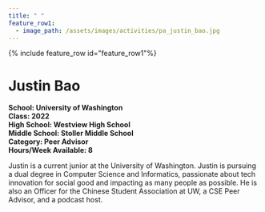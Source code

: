 ```yaml
---
title: " "
feature_row1:
  - image_path: /assets/images/activities/pa_justin_bao.jpg
---
```


{% include feature_row id="feature_row1"%}

# Justin Bao

**School: University of Washington**  
**Class: 2022**  
**High School: Westview High School**  
**Middle School: Stoller Middle School**  
**Category: Peer Advisor**  
**Hours/Week Available: 8**  

Justin is a current junior at the University of Washington. Justin is pursuing a dual degree in Computer Science and Informatics, passionate about tech innovation for social good and impacting as many people as possible. He is also an Officer for the Chinese Student Association at UW, a CSE Peer Advisor, and a podcast host.
